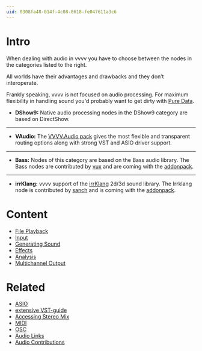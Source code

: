```yaml
---
uid: 0308fa48-014f-4c08-8618-fe047611a3c6
---
```


# Intro


When dealing with audio in vvvv you have to choose between the nodes in the categories listed to the right.  

All worlds have their advantages and drawbacks and they don’t interoperate.  

Frankly speaking, vvvv is not focused on audio processing. For maximum flexibility in handling sound you'd probably want to get dirty with <a href="http://puredata.info/" class="extURL" target="_blank">Pure Data</a>.  



* **DShow9:** Native audio processing nodes in the DShow9 category are based on DirectShow.  
---  
* **VAudio:** The <a href="https://vvvv.org/contribution/vvvv.audio-pack-alpha" class="extURL contribution" target="_blank">VVVV.Audio pack</a> gives the most flexible and transparent routing options along with strong VST and ASIO driver support.  
---  
* **Bass:** Nodes of this category are based on the Bass audio library. The Bass nodes are contributed by <span class="user"><a href="https://vvvv.org/users/vux" class="extURL" target="_blank">vux</a></span> and are coming with the <a href="https://vvvv.org/downloads#addonpack" class="extURL" target="_blank">addonpack</a>.  
---  
* **irrKlang:** vvvv support of the <a href="http://www.ambiera.com/irrklang/" class="extURL" target="_blank">irrKlang</a> 2d/3d sound library. The Irrklang node is contributed by <span class="user"><a href="https://vvvv.org/users/sanch" class="extURL" target="_blank">sanch</a></span> and is coming with the <a href="https://vvvv.org/downloads#addonpack" class="extURL" target="_blank">addonpack</a>.  







# Content
* [File Playback](xref:ebe5bc2b-8945-43e5-90fb-5b08c1040347)  
* [Input](xref:b7494a45-c60f-48fc-80a1-fe8343ad5f37)  
* [Generating Sound](xref:331b48a6-6dee-4ae3-8808-bf720e9c89e5)  
* [Effects](xref:b27d2408-4af0-4384-ba30-a6faecb81e5f)  
* [Analysis](xref:d69020a3-d624-43ec-8ad0-d0dc72632fcd)  
* [Multichannel Output](xref:909206b2-99b1-40a4-b477-826b7fbfef9d)  





# Related
* [ASIO](xref:8250328d-47b5-4ffd-bae5-1c444868c40a)  
* [extensive VST-guide](xref:3d0e7863-48f9-4bf9-bd83-c3ecc1f29ca8)  
* [Accessing Stereo Mix](xref:dbe5c817-bf69-4bdf-83bf-39d673772523)  
* [MIDI](xref:f829d8c6-d8cd-45b9-bb96-6cb0b78345e2)  
* [OSC](xref:5c4b731d-1e09-44ab-8bc9-8e4bae97bc75)  
* [Audio Links](xref:69767712-96d4-4dd6-860a-b6b97a7fcd2f)  
* <a href="https://vvvv.org/contributions/1353+1351+2439+1352+7934+2438+1354+1355/2579+3812+7127+2238" class="extURL" target="_blank">Audio Contributions</a>  


